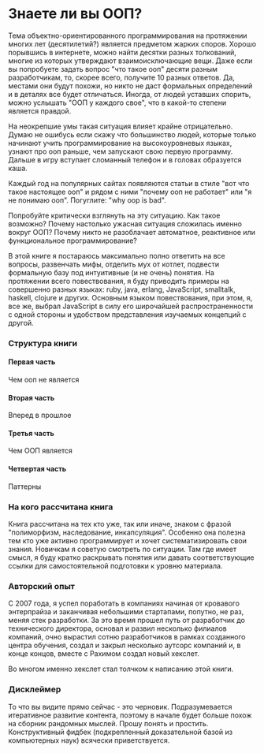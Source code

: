 # Знаете ли вы ООП?

Тема объектно-ориентированного программирования на протяжении многих лет \(десятилетий?\) является предметом жарких споров. Хорошо порывшись в интернете, можно найти десятки разных толкований, многие из которых утверждают взаимоисключающие вещи. Даже если вы попробуете задать вопрос "что такое ооп" десяти разным разработчикам, то, скорее всего, получите 10 разных ответов. Да, местами они будут похожи, но никто не даст формальных определений и в деталях все будет отличаться. Иногда, от людей уставших спорить, можно услышать "ООП у каждого свое", что в какой-то степени является правдой.

На неокрепшие умы такая ситуация влияет крайне отрицательно. Думаю не ошибусь если скажу что большинство людей, которые только начинают учить программирование на высокоуровневых языках, узнают про ооп раньше, чем запускают свою первую программу. Дальше в игру вступает сломанный телефон и в головах образуется каша.

Каждый год на популярных сайтах появляются статьи в стиле "вот что такое настоящее ооп" и рядом с ними "почему ооп не работает" или "я не понимаю ооп". Погуглите: "why oop is bad".

Попробуйте критически взглянуть на эту ситуацию. Как такое возможно? Почему настолько ужасная ситуация сложилась именно вокруг ООП? Почему никто не разоблачает автоматное, реактивное или функциональное программирование?

В этой книге я постараюсь максимально полно ответить на все вопросы, развенчать мифы, отделить мух от котлет, подвести формальную базу под интуитивные (и не очень) понятия. На протяжении всего повествования, я буду приводить примеры на совершенно разных языках: ruby, java, erlang, JavaScript, smalltalk, haskell, clojure и других. Основным языком повествования, при этом, я, все же, выбрал JavaScript в силу его широчайшей распространенности с одной стороны и удобством представления изучаемых концепций с другой.

### Структура книги

#### Первая часть

Чем ооп не является

#### Вторая часть

Вперед в прошлое

#### Третья часть

Чем ООП является

#### Четвертая часть

Паттерны

### На кого рассчитана книга

Книга рассчитана на тех кто уже, так или иначе, знаком с фразой "полиморфизм, наследование, инкапсуляция". Особенно она полезна тем кто уже активно программирует и хочет систематизировать свои знания. Новичкам я советую смотреть по ситуации. Там где имеет смысл, я буду кратко раскрывать понятия или давать соответствующие ссылки для самостоятельной подготовки к уровню материала.

### Авторский опыт

С 2007 года, я успел поработать в компаниях начиная от кровавого энтерпрайза и заканчивая небольшими стартапами, попутно, не раз, меняя стек разработки. За это время прошел путь от разработчик до технического директора, основал и развил несколько филиалов компаний, очно вырастил сотню разработчиков в рамках созданного центра обучения, создал и закрыл несколько аутсорс компаний и, в конце концов, вместе с Рахимом создал новый хекслет.

Во многом именно хекслет стал толчком к написанию этой книги.

### Дисклеймер

То что вы видите прямо сейчас - это черновик. Подразумевается итеративное развитие контента, поэтому в начале будет больше похож на сборник рандомных мыслей. Прошу понять и простить. Конструктивный фидбек (подкрепленный доказательной базой из компьютерных наук) всячески приветствуется.


